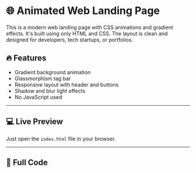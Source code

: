 # 🌐 Animated Web Landing Page

This is a modern web landing page with CSS animations and gradient effects. It's built using only HTML and CSS. The layout is clean and designed for developers, tech startups, or portfolios.

## 🔥 Features

- Gradient background animation
- Glassmorphism tag bar
- Responsive layout with header and buttons
- Shadow and blur light effects
- No JavaScript used

---

## 💻 Live Preview

Just open the `index.html` file in your browser.

---

## 📁 Full Code
